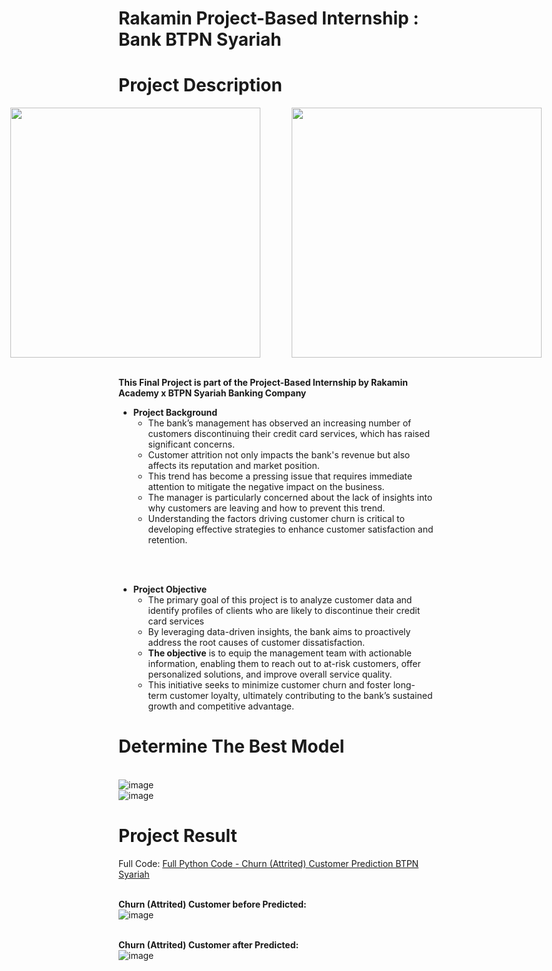 # Rakamin Project-Based Internship : Bank BTPN Syariah

# **Project Description**
<!DOCTYPE html>
<html lang="id">
<head>
    <meta charset="UTF-8">
    <meta name="viewport" content="width=device-width, initial-scale=1.0">
    <style>
        .container {
            display: flex;
            justify-content: center; /* Membuat gambar rata tengah */
            gap: 50px; /* Jarak antar gambar */
        }
        .container img {
            width: 400px; /* Ukuran gambar disamakan */
            height: auto; /* Menjaga proporsi gambar */
        }
    </style>
</head>
<body>

<div class="container">
    <img src="https://encrypted-tbn0.gstatic.com/images?q=tbn:ANd9GcSjX98UjVYvXDrRnw0caxlGyzVgHSW9JYJ_Vw&s">
    <img src="https://blogger.googleusercontent.com/img/b/R29vZ2xl/AVvXsEjvnMeBV7QG7wIrSSIQ-ijcs9qF4Pby9QCGePJxenQsdOca8YP5OYfAWOHumLBTWsxDUuqKLKo43Ch6vJMNnDXtjRANIMVYhTYBspzGujFjzjBY1-3NQMHDb_t-b-y9CrFKu-p3hqpQMIpAKUJgBzGBL-_8M4cSXGrYPZA856iiq3CU25OvNhWGKe2o/s320/GKL11_BTPN%20Syariah%20-%20Koleksilogo.com.jpg">
</div>

</body>
</html>

<br>

**This Final Project is part of the Project-Based Internship by Rakamin Academy x BTPN Syariah Banking Company**

- **Project Background**
  - The bank’s management has observed an increasing number of customers discontinuing their credit card services, which has raised significant concerns.
  - Customer attrition not only impacts the bank's revenue but also affects its reputation and market position.
  - This trend has become a pressing issue that requires immediate attention to mitigate the negative impact on the business.
  - The manager is particularly concerned about the lack of insights into why customers are leaving and how to prevent this trend.
  - Understanding the factors driving customer churn is critical to developing effective strategies to enhance customer satisfaction and retention.
<br>
<br>

- **Project Objective**
  - The primary goal of this project is to analyze customer data and identify profiles of clients who are likely to discontinue their credit card services
  - By leveraging data-driven insights, the bank aims to proactively address the root causes of customer dissatisfaction.
  - **The objective** is to equip the management team with actionable information, enabling them to reach out to at-risk customers, offer personalized solutions, and improve overall service quality.
  - This initiative seeks to minimize customer churn and foster long-term customer loyalty, ultimately contributing to the bank’s sustained growth and competitive advantage.

# Determine The Best Model
<br>![image](https://github.com/user-attachments/assets/eb6143fe-5731-41a2-a132-54946bec48e5)
<br>![image](https://github.com/user-attachments/assets/b0933c13-7d44-4554-a69c-f32609f9ade6)

# Project Result
Full Code: [Full Python Code - Churn (Attrited) Customer Prediction BTPN Syariah](https://github.com/oktaviorezap/final-task-pbi-dataengineer-oktaviorezaputra/blob/main/(Full%20Code)%20OKTAVIO_REZA_PUTRA_TASK_5_DATA_ENGINEER_VIX_BTPNS.ipynb)
<br>

<br>**Churn (Attrited) Customer before Predicted:**
<br>![image](https://github.com/user-attachments/assets/2d46e087-15b9-4247-9d6f-a8c767de53aa)
<br>

<br>**Churn (Attrited) Customer after Predicted:**
<br>![image](https://github.com/user-attachments/assets/98df4d7b-3a58-48e7-86ca-890b6f20e9d5)
